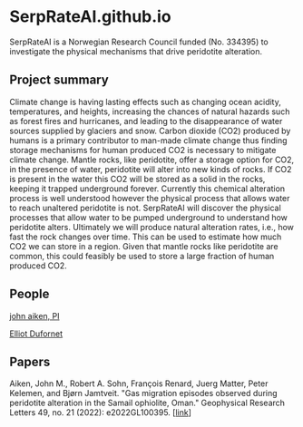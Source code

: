# SerpRateAI.github.io

SerpRateAI is a Norwegian Research Council funded (No. 334395) to investigate the physical mechanisms that drive peridotite alteration.

## Project summary

Climate change is having lasting effects such as changing ocean acidity, temperatures, and heights, increasing the chances of natural hazards such as forest fires and hurricanes, and leading to the disappearance of water sources supplied by glaciers and snow. Carbon dioxide (CO2) produced by humans is a primary contributor to man-made climate change thus finding storage mechanisms for human produced CO2 is necessary to mitigate climate change. Mantle rocks, like peridotite, offer a storage option for CO2, in the presence of water, peridotite will alter into new kinds of rocks. If CO2 is present in the water this CO2 will be stored as a solid in the rocks, keeping it trapped underground forever. Currently this chemical alteration process is well understood however the physical process that allows water to reach unaltered peridotite is not. SerpRateAI will discover the physical processes that allow water to be pumped underground to understand how peridotite alters. Ultimately we will produce natural alteration rates, i.e., how fast the rock changes over time. This can be used to estimate how much CO2 we can store in a region. Given that mantle rocks like peridotite are common, this could feasibly be used to store a large fraction of human produced CO2.

## People

[john aiken, PI](https://expertanalytics.no/about/employees/john/)

[Elliot Dufornet](www.thislinkgoesnowhere.fr)

## Papers

Aiken, John M., Robert A. Sohn, François Renard, Juerg Matter, Peter Kelemen, and Bjørn Jamtveit. "Gas migration episodes observed during peridotite alteration in the Samail ophiolite, Oman." Geophysical Research Letters 49, no. 21 (2022): e2022GL100395. [[link](https://agupubs.onlinelibrary.wiley.com/doi/full/10.1029/2022GL100395)]
